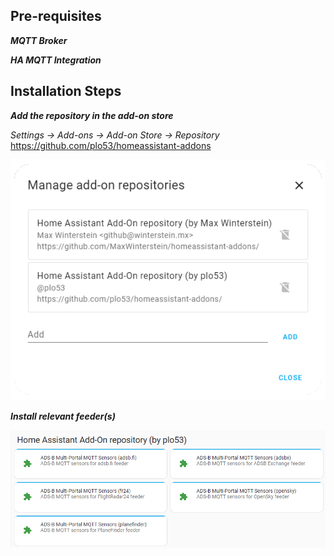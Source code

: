 
## Pre-requisites

***MQTT Broker***

***HA MQTT Integration***

## Installation Steps

***Add the repository in the add-on store***

  *Settings &rarr; Add-ons &rarr; Add-on Store &rarr; Repository* <https://github.com/plo53/homeassistant-addons>
  
![addon-store](https://raw.githubusercontent.com/plo53/homeassistant-addons/main/media/addon_store.png)

***Install relevant feeder(s)***

![feeders](https://raw.githubusercontent.com/plo53/homeassistant-addons/main/media/repository_feeders.png)
